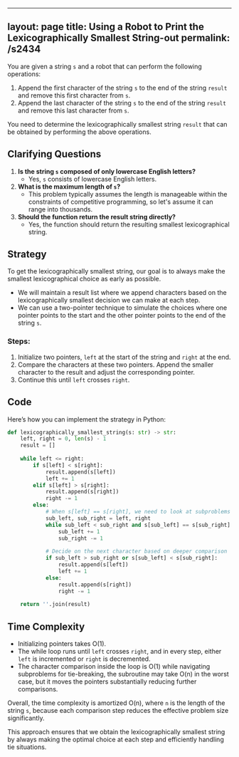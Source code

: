 
---
layout: page
title:  Using a Robot to Print the Lexicographically Smallest String-out
permalink: /s2434
---

You are given a string `s` and a robot that can perform the following operations:

1. Append the first character of the string `s` to the end of the string `result` and remove this first character from `s`. 
2. Append the last character of the string `s` to the end of the string `result` and remove this last character from `s`.

You need to determine the lexicographically smallest string `result` that can be obtained by performing the above operations.

## Clarifying Questions

1. **Is the string `s` composed of only lowercase English letters?**
    - Yes, `s` consists of lowercase English letters.
2. **What is the maximum length of `s`?**
    - This problem typically assumes the length is manageable within the constraints of competitive programming, so let's assume it can range into thousands.
3. **Should the function return the result string directly?**
    - Yes, the function should return the resulting smallest lexicographical string.

## Strategy

To get the lexicographically smallest string, our goal is to always make the smallest lexicographical choice as early as possible. 

- We will maintain a result list where we append characters based on the lexicographically smallest decision we can make at each step.
- We can use a two-pointer technique to simulate the choices where one pointer points to the start and the other pointer points to the end of the string `s`.

### Steps:

1. Initialize two pointers, `left` at the start of the string and `right` at the end.
2. Compare the characters at these two pointers. Append the smaller character to the result and adjust the corresponding pointer.
3. Continue this until `left` crosses `right`.

## Code

Here’s how you can implement the strategy in Python:

```python
def lexicographically_smallest_string(s: str) -> str:
    left, right = 0, len(s) - 1
    result = []
    
    while left <= right:
        if s[left] < s[right]:
            result.append(s[left])
            left += 1
        elif s[left] > s[right]:
            result.append(s[right])
            right -= 1
        else:
            # When s[left] == s[right], we need to look at subproblems
            sub_left, sub_right = left, right
            while sub_left < sub_right and s[sub_left] == s[sub_right]:
                sub_left += 1
                sub_right -= 1
            
            # Decide on the next character based on deeper comparison
            if sub_left > sub_right or s[sub_left] < s[sub_right]:
                result.append(s[left])
                left += 1
            else:
                result.append(s[right])
                right -= 1
    
    return ''.join(result)
```

## Time Complexity

- Initializing pointers takes O(1).
- The while loop runs until `left` crosses `right`, and in every step, either `left` is incremented or `right` is decremented.
- The character comparison inside the loop is O(1) while navigating subproblems for tie-breaking, the subroutine may take O(n) in the worst case, but it moves the pointers substantially reducing further comparisons.

Overall, the time complexity is amortized O(n), where `n` is the length of the string `s`, because each comparison step reduces the effective problem size significantly.

This approach ensures that we obtain the lexicographically smallest string by always making the optimal choice at each step and efficiently handling tie situations.